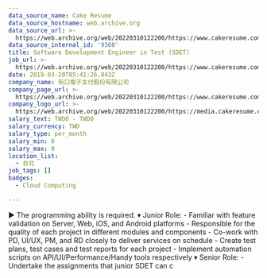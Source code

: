 ```yaml
---
data_source_name: Cake Resume
data_source_hostname: web.archive.org
data_source_url: >-
  https://web.archive.org/web/20220310122200/https://www.cakeresume.com/jobs/Test+case?locale=en
data_source_internal_id: '9360'
title: Software Development Engineer in Test (SDET)
job_url: >-
  https://web.archive.org/web/20220310122200/https://www.cakeresume.com/companies/jkopay/jobs/3c0bde
date: 2019-03-20T05:41:26.843Z
company_name: 街口電子支付股份有限公司
company_page_url: >-
  https://web.archive.org/web/20220310122200/https://www.cakeresume.com/companies/jkopay
company_logo_url: >-
  https://web.archive.org/web/20220310122200/https://media.cakeresume.com/image/upload/s--8SjzW5OA--/c_pad,fl_png8,h_200,w_200/v1627550721/oekx7czyjznjimizhtuc.png
salary_text: TWD0 - TWD0
salary_currency: TWD
salary_type: per_month
salary_min: 0
salary_max: 0
location_list:
  - 台北
job_tags: []
badges:
  - Cloud Computing

---
```


▶ The programming ability is required. ▾ Junior Role: - Familiar with feature validation on Server, Web, iOS, and Android platforms - Responsible for the quality of each project in different modules and components - Co-work with PD, UI/UX, PM, and RD closely to deliver services on schedule - Create test plans, test cases and test reports for each project - Implement automation scripts on API/UI/Performance/Handy tools respectively ▾ Senior Role: - Undertake the assignments that junior SDET can c